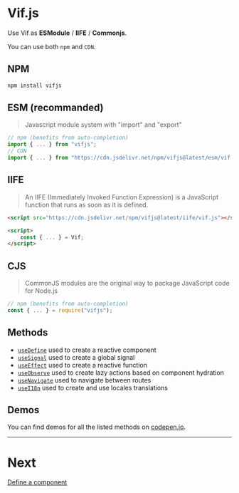 # Vif.js

Use Vif as **ESModule** / **IIFE** / **Commonjs**.

You can use both `npm` and `CDN`.

## NPM

```bash
npm install vifjs
```

## ESM (recommanded)

> Javascript module system with "import" and "export"

```js
// npm (benefits from auto-completion)
import { ... } from "vifjs";
// CDN
import { ... } from "https://cdn.jsdelivr.net/npm/vifjs@latest/esm/vif.js";
```

## IIFE

> An IIFE (Immediately Invoked Function Expression) is a JavaScript function that runs as soon as it is defined.

```html
<script src="https://cdn.jsdelivr.net/npm/vifjs@latest/iife/vif.js"></script>

<script>
    const { ... } = Vif;
</script>
```

## CJS

> CommonJS modules are the original way to package JavaScript code for Node.js

```js
// npm (benefits from auto-completion)
const { ... } = require("vifjs");
```

## Methods

-   [`useDefine`](./methods/define.md) used to create a reactive component
-   [`useSignal`](./methods/signal.md) used to create a global signal
-   [`useEffect`](./methods/effect.md) used to create a reactive function
-   [`useObserve`](./methods/observe.md) used to create lazy actions based on component hydration
-   [`useNavigate`](./methods/navigate.md) used to navigate between routes
-   [`useI18n`](./methods/i18n.md) used to create and use locales translations

## Demos

You can find demos for all the listed methods on [codepen.io](https://codepen.io/collection/WvPrEb).

---

# Next

[Define a component](./methods/define.md)
